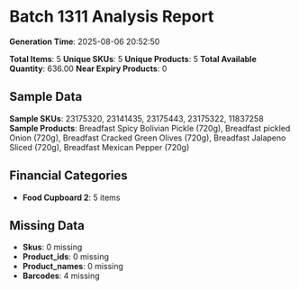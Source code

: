 # Batch 1311 Analysis Report

**Generation Time**: 2025-08-06 20:52:50

**Total Items**: 5
**Unique SKUs**: 5
**Unique Products**: 5
**Total Available Quantity**: 636.00
**Near Expiry Products**: 0

## Sample Data
**Sample SKUs**: 23175320, 23141435, 23175443, 23175322, 11837258
**Sample Products**: Breadfast Spicy Bolivian Pickle (720g), Breadfast pickled Onion (720g), Breadfast Cracked Green Olives (720g), Breadfast Jalapeno Sliced (720g), Breadfast Mexican Pepper (720g)

## Financial Categories
- **Food Cupboard 2**: 5 items

## Missing Data
- **Skus**: 0 missing
- **Product_ids**: 0 missing
- **Product_names**: 0 missing
- **Barcodes**: 4 missing
